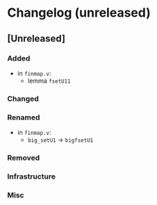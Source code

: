 # Changelog (unreleased)

## [Unreleased]

### Added

- in `finmap.v`:
  + lemma `fsetU11`

### Changed

### Renamed

- in `finmap.v`:
  + `big_setU1` -> `bigfsetU1`

### Removed

### Infrastructure

### Misc
